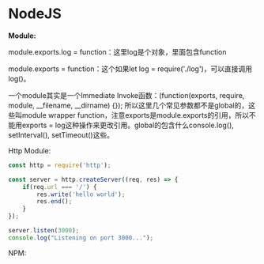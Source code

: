 # NodeJS

**Module:**

module.exports.log = function：这里log是个对象，里面包含function

module.exports = function：这个如果let log = require\('./log'\)，可以直接调用log\(\)。

一个module其实是一个Immediate Invoke函数：\(function\(exports, require, module, \_\_filename, \_\_dirname\) {}\); 所以这里几个常见参数都不是global的，这些叫module wrapper function，注意exports是module.exports的引用，所以不能用exports = log这种操作来更改引用。global的包含什么console.log\(\), setInterval\(\), setTimeout\(\)这些。

Http Module:

```javascript
const http = require('http');

const server = http.createServer((req, res) => {
    if(req.url === '/') {
        res.write('hello world');
        res.end();
    }
});

server.listen(3000);
console.log("Listening on port 3000...");
```

NPM:




